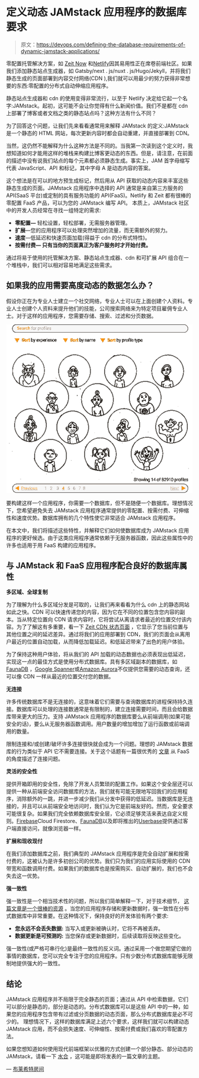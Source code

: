# 定义动态 JAMstack 应用程序的数据库要求

> 原文：<https://devops.com/defining-the-database-requirements-of-dynamic-jamstack-applications/>

零配置托管解决方案，如 [Zeit Now](https://github.com/zeit/now) 和[Netlify](https://www.netlify.com/)因其易用性正在席卷前端社区。如果我们添加静态站点生成器，如 Gatsby/next . js/nuxt . js/Hugo/Jekyll，并将我们静态生成的页面部署到内容交付网络(CDN ),我们就可以用最少的努力获得非常想要的东西:零配置的分布式自动伸缩应用程序。

静态站点生成器和 cdn 的使用变得非常流行，以至于 Netlify 决定给它起一个名字:JAMstack。起初，这可能不会让你觉得有什么新闻价值。我们不是都在 cdn 上部署了博客或者文档之类的静态站点吗？这种方法有什么不同？

为了回答这个问题，让我们先来看看通常用来解释 JAMstack 的定义:JAMstack 是一个静态的 HTML 网站，每次更新内容时都会自动重建，并直接部署到 CDN。

当然，这仍然不能解释为什么这种方法是不同的。当我第一次读到这个定义时，我想知道如何才能用这样的堆栈来构建比博客更动态的东西。但是，请注意，在前面的描述中没有说我们站点的每个元素都必须静态生成。事实上，JAM 首字母缩写代表 JavaScript、API 和标记，其中字母 A 是动态内容的答案。

这个想法是在可以的地方预生成标记，然后用从 API 获取的动态内容来丰富这些静态生成的页面。JAMstack 应用程序中选择的 API 通常是来自第三方服务的 API(SaaS 平台)或定制的具有服务功能的 API(FaaS)。Netlify 和 Zeit 都有很棒的零配置 FaaS 产品，可以为您的 JAMstack 编写 API。  本质上，JAMstack 社区中的开发人员经常在寻找一组特定的需求:

*   **零配置—** 轻松设置，轻松部署，无需服务器管理。
*   **扩展**—您的应用程序可以处理突然增加的流量，而无需额外的努力。
*   **速度**—低延迟和快速页面加载(得益于 cdn 的分布式特性)。
*   **按需付费— 只有当你的页面真正为客户服务时才开始付费。**

通过将易于使用的托管解决方案、静态站点生成器、cdn 和可扩展 API 组合在一个堆栈中，我们可以相对容易地满足这些需求。

## **如果我的应用需要高度动态的数据怎么办？**

假设你正在为专业人士建立一个社交网络，专业人士可以在上面创建个人资料。专业人士创建个人资料来提升他们的技能，公司搜索网络来为特定项目雇佣专业人士。对于这样的应用程序，您需要存储、搜索、过滤和分页数据。

![](img/5c2f3767bd9fd3e6ad9cfb948019f39d.png)

要构建这样一个应用程序，你需要一个数据库，但不是随便一个数据库。理想情况下，您希望避免失去 JAMstack 应用程序通常提供的零配置、按需付费、可伸缩性和速度优势。数据库拥有的几个特性使它非常适合 JAMstack 应用程序。

在本文中，我们将描述这些特性，并解释它们如何使数据库成为 JAMstack 应用程序的更好候选。由于这类应用程序通常依赖于无服务器函数，因此这些属性中的许多也适用于用 FaaS 构建的应用程序。

## **与 JAMstack 和 FaaS 应用程序配合良好的数据库属性**

**多区域、全球复制**

为了理解为什么多区域分发是可取的，让我们再来看看为什么 cdn 上的静态网站如此之快。CDN 可以快速传递您的内容，因为它在不同的位置包含您内容的副本。当从特定位置向 CDN 请求内容时，它将尝试从离请求者最近的位置交付该内容。为了了解这有多重要，看一下 [Zeit CDN 状态页面](https://zeit.co/smart-cdn) ，它显示了您当前位置与其他位置之间的延迟差异。通过将我们的应用部署到 CDN，我们的页面会从离用户最近的位置自动加载，从而降低加载延迟。和低延迟带来了出色的用户体验。

为了保持这种用户体验，将从我们的 API 加载的动态数据也必须表现出低延迟，实现这一点的最佳方式是使用分布式数据库。具有多区域副本的数据库，如 [FaunaDB](https://fauna.com/) ，[Google Spanner](https://cloud.google.com/spanner/)或[Amazon Aurora](https://aws.amazon.com/rds/aurora/global-database/)不仅提供您需要的动态查询，还可以像 CDN 一样从最近的位置交付您的数据。

**无连接**

许多传统数据库不是无连接的，这意味着它们需要与查询数据库的进程保持持久连接。数据库可以处理的连接数通常是有限制的，建立连接需要时间，而且会给数据库带来更大的压力。支持 JAMstack 应用程序的数据库要么从前端调用(如果可能安全的话)，要么从无服务器函数调用。用户数量的增加增加了运行函数或前端调用的数量。

限制连接和/或创建/破坏许多连接很快就会成为一个问题。理想的 JAMstack 数据库的行为类似于 API 它不需要连接。关于这个话题有一篇很优秀的 [文章](https://medium.com/swlh/databases-that-play-nice-with-your-serverless-backend-13eb7dc1e1c) 从 FaaS 的角度描述了连接问题。

**灵活的安全性**

提供开箱即用的安全性，免除了开发人员繁琐的配置工作。如果这个安全层还可以提供一种从前端安全访问数据库的方法，我们就有可能无限地写回我们的应用程序，消除额外的一跳，并进一步减少我们从分发中获得的低延迟。当数据库是无连接的，并且可以从前端安全地访问时，我们认为它是前端友好的。然而，安全要求可能很复杂。如果我们完全依赖数据库安全层，它必须足够灵活来表达自定义规则。[Firebase](https://firebase.google.com)Cloud Firestore、[FaunaDB](https://fauna.com/)以及即将推出的[Userbase](https://userbase.com/)提供通过客户端直接访问，就像浏览器一样。

**扩展和现收现付**

在我们添加数据库之前，我们典型的 JAMstack 应用程序是完全自动扩展和按需付费的，这被认为是许多初创公司的优势。我们只为我们的应用实际使用的 CDN 带宽和函数调用付费。如果我们的数据库也是按需购买、自动扩展的，我们也不会失去这一优势。

**强一致性**

强一致性是一个相当技术性的问题，所以我们简单解释一下，对于技术细节， [这篇文章是一个很棒的资源](https://aphyr.com/posts/313-strong-consistency-models) 。当您的应用程序存储和更新数据时，强一致性在分布式数据库中非常重要。在这种情况下，保持良好的开发体验有两个要求:

*   **您永远不会丢失数据:** 当写入或更新被确认时，它将不再被丢弃。
*   **数据更新是可预测的:** 当您保存或更新数据时，后续读取将反映这些变化。

强一致性(或严格可串行化)是最终一致性的反义词。通过采用一个做您期望它做的事情的数据库，您可以完全专注于您的应用程序。只有少数分布式数据库能够无限制地提供强大的一致性。

## **结论**

JAMstack 应用程序并不局限于完全静态的页面；通过从 API 中检索数据，它们可以部分是静态的，部分是动态的。分布式数据库可以是这些 API 中的一种，如果您的应用程序包含带有过滤或分页数据的动态页面，那么分布式数据库是必不可少的。 理想情况下，这样的数据库满足上述六个要求，这样我们就可以构建动态 JAMstack 应用，而不会损失速度、可伸缩性、按需付费或我们喜欢的零配置方法。

如果您想知道如何使用现代前端框架以优雅的方式创建一个部分静态、部分动态的 JAMstack，请看一下 [水合](https://www.gatsbyjs.org/docs/react-hydration/) ，这可能是即将发表的一篇文章的主题。

— [布莱希特房间](https://devops.com/author/brecht-de-rooms/)